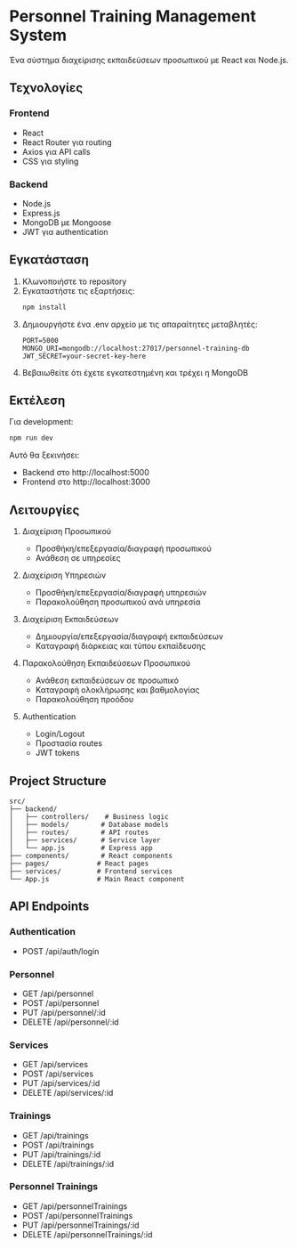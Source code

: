 # Personnel Training Management System

Ένα σύστημα διαχείρισης εκπαιδεύσεων προσωπικού με React και Node.js.

## Τεχνολογίες

### Frontend
- React
- React Router για routing
- Axios για API calls
- CSS για styling

### Backend
- Node.js
- Express.js
- MongoDB με Mongoose
- JWT για authentication

## Εγκατάσταση

1. Κλωνοποιήστε το repository
2. Εγκαταστήστε τις εξαρτήσεις:
   ```bash
   npm install
   ```
3. Δημιουργήστε ένα .env αρχείο με τις απαραίτητες μεταβλητές:
   ```
   PORT=5000
   MONGO_URI=mongodb://localhost:27017/personnel-training-db
   JWT_SECRET=your-secret-key-here
   ```
4. Βεβαιωθείτε ότι έχετε εγκατεστημένη και τρέχει η MongoDB

## Εκτέλεση

Για development:
```bash
npm run dev
```

Αυτό θα ξεκινήσει:
- Backend στο http://localhost:5000
- Frontend στο http://localhost:3000

## Λειτουργίες

1. Διαχείριση Προσωπικού
   - Προσθήκη/επεξεργασία/διαγραφή προσωπικού
   - Ανάθεση σε υπηρεσίες

2. Διαχείριση Υπηρεσιών
   - Προσθήκη/επεξεργασία/διαγραφή υπηρεσιών
   - Παρακολούθηση προσωπικού ανά υπηρεσία

3. Διαχείριση Εκπαιδεύσεων
   - Δημιουργία/επεξεργασία/διαγραφή εκπαιδεύσεων
   - Καταγραφή διάρκειας και τύπου εκπαίδευσης

4. Παρακολούθηση Εκπαιδεύσεων Προσωπικού
   - Ανάθεση εκπαιδεύσεων σε προσωπικό
   - Καταγραφή ολοκλήρωσης και βαθμολογίας
   - Παρακολούθηση προόδου

5. Authentication
   - Login/Logout
   - Προστασία routes
   - JWT tokens

## Project Structure

```
src/
├── backend/
│   ├── controllers/    # Business logic
│   ├── models/        # Database models
│   ├── routes/        # API routes
│   ├── services/      # Service layer
│   └── app.js         # Express app
├── components/        # React components
├── pages/            # React pages
├── services/         # Frontend services
└── App.js            # Main React component
```

## API Endpoints

### Authentication
- POST /api/auth/login

### Personnel
- GET /api/personnel
- POST /api/personnel
- PUT /api/personnel/:id
- DELETE /api/personnel/:id

### Services
- GET /api/services
- POST /api/services
- PUT /api/services/:id
- DELETE /api/services/:id

### Trainings
- GET /api/trainings
- POST /api/trainings
- PUT /api/trainings/:id
- DELETE /api/trainings/:id

### Personnel Trainings
- GET /api/personnelTrainings
- POST /api/personnelTrainings
- PUT /api/personnelTrainings/:id
- DELETE /api/personnelTrainings/:id
